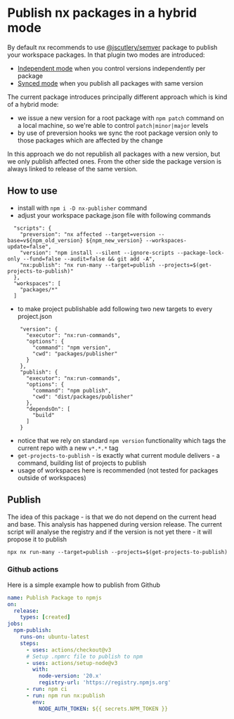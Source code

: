 # Publish nx packages in a hybrid mode

By default nx recommends to use [@jscutlery/semver](https://github.com/jscutlery/semver#jscutlerysemver) package to publish your workspace packages.
In that plugin two modes are introduced:
- [Independent mode](https://github.com/jscutlery/semver#independent-mode) when you control versions independently per package
- [Synced mode](https://github.com/jscutlery/semver#synced-mode-1) when you publish all packages with same version

The current package introduces principally different approach which is kind of a hybrid mode:
- we issue a new version for a root package with `npm patch` command on a local machine, so we're able to control `patch|minor|major` levels
- by use of preversion hooks we sync the root package version only to those packages which are affected by the change

In this approach we do not republish all packages with a new version, but we only publish affected ones. From the other side the package version is always linked to release of the same version.

## How to use

- install with  `npm i -D nx-publisher` command
- adjust your workspace package.json file with following commands
```
  "scripts": {    
    "preversion": "nx affected --target=version --base=v${npm_old_version} ${npm_new_version} --workspaces-update=false",
    "version": "npm install --silent --ignore-scripts --package-lock-only --fund=false --audit=false && git add -A",
    "nx:publish": "nx run-many --target=publish --projects=$(get-projects-to-publish)"
  },
  "workspaces": [
    "packages/*"
  ]
```
- to make project publishable add following two new targets to every project.json
```
    "version": {
      "executor": "nx:run-commands",
      "options": {
        "command": "npm version",
        "cwd": "packages/publisher"
      }
    },
    "publish": {
      "executor": "nx:run-commands",
      "options": {
        "command": "npm publish",
        "cwd": "dist/packages/publisher"
      },
      "dependsOn": [
        "build"
      ]
    }
```
- notice that we rely on standard `npm version` functionality which tags the current repo with a new `v*.*.*` tag
- `get-projects-to-publish` - is exactly what current module delivers - a command, building list of projects to publish
- usage of workspaces here is recommended (not tested for packages outside of workspaces)

## Publish

The idea of this package - is that we do not depend on the current head and base. This analysis has happened during version release. The current script will analyse the registry and if the version is not yet there - it will propose it to publish
```shell
npx nx run-many --target=publish --projects=$(get-projects-to-publish)
```

### Github actions

Here is a simple example how to publish from Github
```yaml
name: Publish Package to npmjs
on:
  release:
    types: [created]
jobs:
  npm-publish:
    runs-on: ubuntu-latest
    steps:
      - uses: actions/checkout@v3
      # Setup .npmrc file to publish to npm
      - uses: actions/setup-node@v3
        with:
          node-version: '20.x'
          registry-url: 'https://registry.npmjs.org'
      - run: npm ci
      - run: npm run nx:publish
        env:
          NODE_AUTH_TOKEN: ${{ secrets.NPM_TOKEN }}

```
